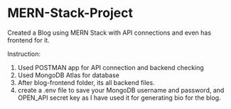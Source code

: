 # MERN-Stack-Project
Created a Blog using MERN Stack with API connections and even has frontend for it.

Instruction:
1. Used POSTMAN app for API connection and backend checking
2. Used MongoDB Atlas for database
3. After blog-frontend folder, its all backend files.
4. create a .env file to save your MongoDB username and password, and OPEN_API secret key as I have used it for generating bio for the blog.
